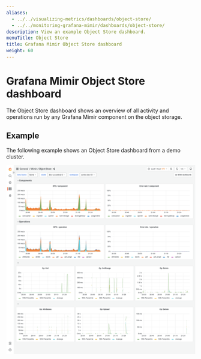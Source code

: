```yaml
---
aliases:
  - ../../visualizing-metrics/dashboards/object-store/
  - ../../monitoring-grafana-mimir/dashboards/object-store/
description: View an example Object Store dashboard.
menuTitle: Object Store
title: Grafana Mimir Object Store dashboard
weight: 60
---
```


# Grafana Mimir Object Store dashboard

The Object Store dashboard shows an overview of all activity and operations run by any Grafana Mimir component on the object storage.

## Example

The following example shows an Object Store dashboard from a demo cluster.

![Grafana Mimir object store dashboard](mimir-object-store.png)
